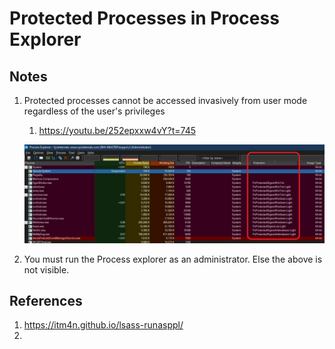 # Protected Processes in Process Explorer 

## Notes

1. Protected processes cannot be accessed invasively from user mode regardless of the user's privileges
   1. https://youtu.be/252epxxw4vY?t=745

   ![Protected Processes](images/50_50_ProtectedProcesses.jpg)

2. You must run the Process explorer as an administrator. Else the above is not visible.

## References
1. https://itm4n.github.io/lsass-runasppl/
2. 